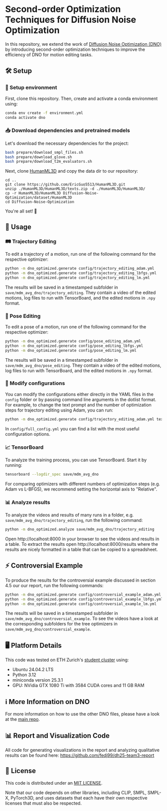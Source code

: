 # Second-order Optimization Techniques for Diffusion Noise Optimization

In this repository, we extend the work of [Diffusion Noise Optimization (DNO)](https://arxiv.org/abs/2312.11994) by
introducing second-order optimization techniques to improve the efficiency of DNO for motion editing tasks.

## 🛠️ Setup

### 🚀 Setup environment

First, clone this repository. Then, create and activate a conda environment using:

```bash
conda env create -f environment.yml
conda activate dno
```

### 📥 Download dependencies and pretrained models

Let's download the necessary dependencies for the project:

```bash
bash prepare/download_smpl_files.sh
bash prepare/download_glove.sh
bash prepare/download_t2m_evaluators.sh
```

Next, clone [HumanML3D](https://github.com/EricGuo5513/HumanML3D.git) and copy the data dir to our repository:

```shell
cd ..
git clone https://github.com/EricGuo5513/HumanML3D.git
unzip ./HumanML3D/HumanML3D/texts.zip -d ./HumanML3D/HumanML3D/
cp -r HumanML3D/HumanML3D Diffusion-Noise-Optimization/dataset/HumanML3D
cd Diffusion-Noise-Optimization
```

You're all set! 🎉

## 🚦 Usage

### 🛤️ Trajectory Editing

To edit a trajectory of a motion, run one of the following command for the respective optimizer:

```bash
python -m dno_optimized.generate config/trajectory_editing_adam.yml
python -m dno_optimized.generate config/trajectory_editing_lbfgs.yml
python -m dno_optimized.generate config/trajectory_editing_lm.yml
```

The results will be saved in a timestamped subfolder in `save/mdm_avg_dno/trajectory_editing`. They contain a video of
the edited motions, log files to run with TensorBoard, and the edited motions in `.npy` format.

### 🕺 Pose Editing

To edit a pose of a motion, run one of the following command for the respective optimizer:

```bash
python -m dno_optimized.generate config/pose_editing_adam.yml
python -m dno_optimized.generate config/pose_editing_lbfgs.yml
python -m dno_optimized.generate config/pose_editing_lm.yml
```

The results will be saved in a timestamped subfolder in `save/mdm_avg_dno/pose_editing`. They contain a video of the
edited motions, log files to run with TensorBoard, and the edited motions in `.npy` format.

### 📝 Modify configurations

You can modify the configurations either directly in the YAML files in the `config` folder or by passing command line
arguments in the dotlist format. For example, to change the text prompt and the number of optimization steps for
trajectory editing using Adam, you can run:

```bash
python -m dno_optimized.generate config/trajectory_editing_adam.yml text_prompt="a person is walking forward" dno.num_opt_steps=150
```

In `config/full_config.yml` you can find a list with the most useful configuration options.

### 📈 TensorBoard

To analyze the training process, you can use TensorBoard. Start it by running:

```bash
tensorboard --logdir_spec save/mdm_avg_dno
```

For comparing optimizers with different numbers of optimization steps (e.g. Adam vs L-BFGS), we recommend setting the
horizontal axis to "Relative".

### 📊 Analyze results

To analyze the videos and results of many runs in a folder, e.g. `save/mdm_avg_dno/trajectory_editing`, run the
following command:

```bash
python -m dno_optimized.analyze save/mdm_avg_dno/trajectory_editing
```

Open http://localhost:8000 in your browser to see the videos and results in a table. To extract the results open
http://localhost:8000/results where the results are nicely formatted in a table that can be copied to a spreadsheet.

## ⚡ Controversial Example

To produce the results for the controversial example discussed in section 4.5 our our report, run the following
commands:

```bash
python -m dno_optimized.generate config/controversial_example_adam.yml
python -m dno_optimized.generate config/controversial_example_lbfgs.yml
python -m dno_optimized.generate config/controversial_example_lm.yml
```

The results will be saved in a timestamped subfolder in `save/mdm_avg_dno/controversial_example`. To see the videos have
a look at the corresponding subfolders for the tree optimizers in `save/mdm_avg_dno/controversial_example`.

## 🖥️ Platform Details

This code was tested on ETH Zurich's
[student cluster](https://www.isg.inf.ethz.ch/Main/HelpClusterComputingStudentCluster) using:

-   Ubuntu 24.04.2 LTS
-   Python 3.12
-   miniconda version 25.3.1
-   GPU: NVidia GTX 1080 Ti with 3584 CUDA cores and 11 GB RAM

## ℹ️ More Information on DNO

For more information on how to use the other DNO files, please have a look at the
[main repo](https://www.github.com/korrawe/diffusion-noise-optimization).

## 📊 Report and Visualization Code

All code for generating visualizations in the report and analyzing qualitative results can be found here: 
<https://github.com/fedj99/dh25-team3-report>

## 📄 License

This code is distributed under an [MIT LICENSE](LICENSE).

Note that our code depends on other libraries, including CLIP, SMPL, SMPL-X, PyTorch3D, and uses datasets that each have
their own respective licenses that must also be respected.
